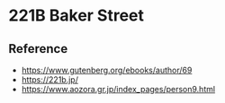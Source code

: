 # 221B Baker Street

## Reference

- https://www.gutenberg.org/ebooks/author/69
- https://221b.jp/
- https://www.aozora.gr.jp/index_pages/person9.html
